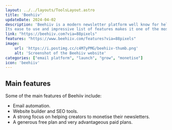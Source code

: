 ```yaml
---
layout: ../../layouts/ToolsLayout.astro
title: 'Beehiiv'
updateDate: 2024-04-02
description: 'Beehiiv is a modern newsletter platform well know for help businesses and content creators grow their audience.
Its ease to use and impressive list of features makes it one of the most popular plarforms for creators.'
link: "https://beehiiv.com?via=88pixels"
features: "https://www.beehiiv.com/features?via=88pixels"
image:
    url: 'https://i.postimg.cc/c4M7yPMG/beehiiv-thumb.png'
    alt: 'Screenshot of the Beehiiv website'
categories: ["email platform", "launch", "grow", "monetise"]
icon: 'beehiiv'
---
```


## Main features

Some of the main features of Beehiiv include:
- Email automation.
- Website builder and SEO tools.
- A strong focus on helping creators to monetise their newsletters.
- A generous free plan and very advantageous paid plans.